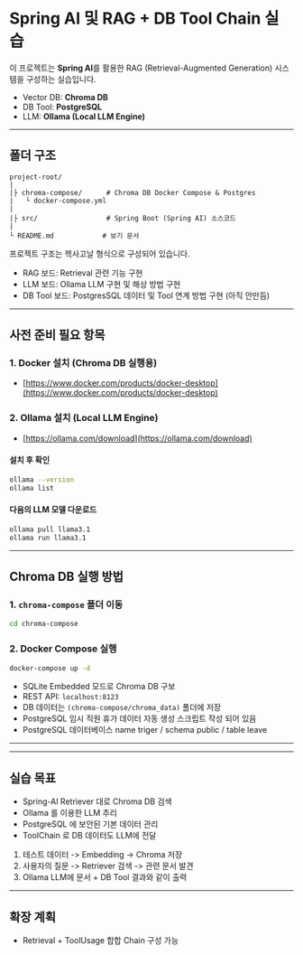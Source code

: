 # Spring AI 및 RAG + DB Tool Chain 실습

이 프로젝트는 **Spring AI**를 활용한 RAG (Retrieval-Augmented Generation) 시스템을 구성하는 실습입니다.

* Vector DB: **Chroma DB**
* DB Tool: **PostgreSQL**
* LLM: **Ollama (Local LLM Engine)**

---

## 폴더 구조

```
project-root/
|
|├️ chroma-compose/      # Chroma DB Docker Compose & Postgres
|   └️ docker-compose.yml
|
|├️ src/                 # Spring Boot (Spring AI) 소스코드
|
└️ README.md            # 보기 문서
```

프로젝트 구조는 헥사고날 형식으로 구성되어 있습니다.

* RAG 보드: Retrieval 관련 기능 구현
* LLM 보드: Ollama LLM 구현 및 해상 방법 구현
* DB Tool 보드: PostgresSQL 데이터 및 Tool 연계 방법 구현 (아직 안만듬)

---

## 사전 준비 필요 항목

### 1. Docker 설치 (Chroma DB 실행용)

* [https://www.docker.com/products/docker-desktop](https://www.docker.com/products/docker-desktop)

### 2. Ollama 설치 (Local LLM Engine)

* [https://ollama.com/download](https://ollama.com/download)

#### 설치 후 확인

```bash
ollama --version
ollama list
```

#### 다음의 LLM 모델 다운로드

```bash
ollama pull llama3.1
ollama run llama3.1
```

---

## Chroma DB 실행 방법

### 1. `chroma-compose` 폴더 이동

```bash
cd chroma-compose
```

### 2. Docker Compose 실행

```bash
docker-compose up -d
```

* SQLite Embedded 모드로 Chroma DB 구보
* REST API: `localhost:8123`
* DB 데이터는 `(chroma-compose/chroma_data)` 폴더에 저장
* PostgreSQL 임시 직원 휴가 데이터 자동 생성 스크립트 작성 되어 있음
* PostgreSQL 데이터베이스 name triger / schema public / table leave
---

---

## 실습 목표

* Spring-AI Retriever 대로 Chroma DB 검색
* Ollama 를 이용한 LLM 추리
* PostgreSQL 에 보안된 기본 데이터 관리
* ToolChain 로 DB 데이터도 LLM에 전달


1. 테스트 데이터 -> Embedding -> Chroma 저장
2. 사용자의 질문 -> Retriever 검색 -> 관련 문서 발견
3. Ollama LLM에 문서 + DB Tool 결과와 같이 출력

---

## 확장 계획
* Retrieval + ToolUsage 합합 Chain 구성 가능
